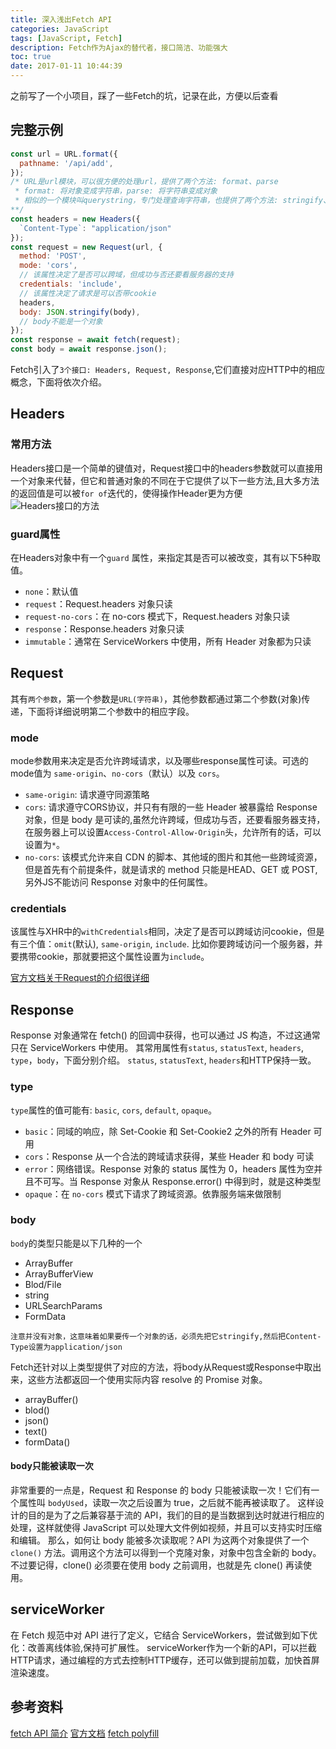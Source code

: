 ```yaml
---
title: 深入浅出Fetch API
categories: JavaScript
tags: [JavaScript, Fetch]
description: Fetch作为Ajax的替代者，接口简洁、功能强大
toc: true
date: 2017-01-11 10:44:39
---
```

之前写了一个小项目，踩了一些Fetch的坑，记录在此，方便以后查看
<!--more-->

## 完整示例
```JavaScript
const url = URL.format({
  pathname: '/api/add',
});
/* URL是url模块，可以很方便的处理url，提供了两个方法: format、parse
 * format: 将对象变成字符串，parse: 将字符串变成对象
 * 相似的一个模块叫querystring，专门处理查询字符串，也提供了两个方法: stringify、parse
**/
const headers = new Headers({
  `Content-Type`: "application/json"
});
const request = new Request(url, {
  method: 'POST',
  mode: 'cors',
  // 该属性决定了是否可以跨域，但成功与否还要看服务器的支持
  credentials: 'include',
  // 该属性决定了请求是可以否带cookie
  headers,
  body: JSON.stringify(body),
  // body不能是一个对象
});
const response = await fetch(request);
const body = await response.json();
```
Fetch引入了`3个接口: Headers, Request, Response`,它们直接对应HTTP中的相应概念，下面将依次介绍。

## Headers
### 常用方法
Headers接口是一个简单的键值对，Request接口中的headers参数就可以直接用一个对象来代替，但它和普通对象的不同在于它提供了以下一些方法,且大多方法的返回值是可以被`for of`迭代的，使得操作Header更为方便 ![Headers接口的方法](http://7xtj85.com1.z0.glb.clouddn.com/Fetch-Headers%E6%8E%A5%E5%8F%A3.png)

### guard属性
在Headers对象中有一个`guard` 属性，来指定其是否可以被改变，其有以下5种取值。
- `none`：默认值
- `request`：Request.headers 对象只读
- `request-no-cors`：在 no-cors 模式下，Request.headers 对象只读
- `response`：Response.headers 对象只读
- `immutable`：通常在 ServiceWorkers 中使用，所有 Header 对象都为只读

## Request
其有`两个参数`，第一个参数是`URL(字符串)`，其他参数都通过第二个参数(对象)传递，下面将详细说明第二个参数中的相应字段。
### mode
mode参数用来决定是否允许跨域请求，以及哪些response属性可读。可选的mode值为 `same-origin`、`no-cors`（默认）以及 `cors`。
- `same-origin`: 请求遵守同源策略
- `cors`: 请求遵守CORS协议，并只有有限的一些 Header 被暴露给 Response 对象，但是 body 是可读的,虽然允许跨域，但成功与否，还要看服务器支持，在服务器上可以设置`Access-Control-Allow-Origin`头，允许所有的话，可以设置为`*`。
- `no-cors`:  该模式允许来自 CDN 的脚本、其他域的图片和其他一些跨域资源，但是首先有个前提条件，就是请求的 method 只能是HEAD、GET 或 POST,另外JS不能访问 Response 对象中的任何属性。

### credentials
该属性与XHR中的`withCredentials`相同，决定了是否可以跨域访问cookie，但是有三个值：`omit`(默认), `same-origin`, `include`.
比如你要跨域访问一个服务器，并要携带cookie，那就要把这个属性设置为`include`。

[官方文档关于Request的介绍很详细](https://fetch.spec.whatwg.org/#request-class)

## Response
Response 对象通常在 fetch() 的回调中获得，也可以通过 JS 构造，不过这通常只在 ServiceWorkers 中使用。
其常用属性有`status`, `statusText`, `headers`, `type`，`body`，下面分别介绍。
`status`, `statusText`, `headers`和HTTP保持一致。

### type
`type`属性的值可能有: `basic`, `cors`, `default`, `opaque`。
- `basic`：同域的响应，除 Set-Cookie 和 Set-Cookie2 之外的所有 Header 可用
- `cors`：Response 从一个合法的跨域请求获得，某些 Header 和 body 可读
- `error`：网络错误。Response 对象的 status 属性为 0，headers 属性为空并且不可写。当 Response 对象从 Response.error() 中得到时，就是这种类型
- `opaque`：在 `no-cors` 模式下请求了跨域资源。依靠服务端来做限制

### body
`body`的类型只能是以下几种的一个
- ArrayBuffer
- ArrayBufferView
- Blod/File
- string
- URLSearchParams
- FormData

`注意并没有对象，这意味着如果要传一个对象的话，必须先把它stringify,然后把Content-Type设置为application/json`

Fetch还针对以上类型提供了对应的方法，将body从Request或Response中取出来，这些方法都返回一个使用实际内容 resolve 的 Promise 对象。
- arrayBuffer()
- blod()
- json()
- text()
- formData()

#### body只能被读取一次
非常重要的一点是，Request 和 Response 的 body 只能被读取一次！它们有一个属性叫 `bodyUsed`，读取一次之后设置为 true，之后就不能再被读取了。
这样设计的目的是为了之后兼容基于流的 API，我们的目的是当数据到达时就进行相应的处理，这样就使得 JavaScript 可以处理大文件例如视频，并且可以支持实时压缩和编辑。
那么，如何让 body 能被多次读取呢？API 为这两个对象提供了一个 `clone()` 方法。调用这个方法可以得到一个克隆对象，对象中包含全新的 body。不过要记得，clone() 必须要在使用 body 之前调用，也就是先 clone() 再读使用。

## serviceWorker
在 Fetch 规范中对 API 进行了定义，它结合 ServiceWorkers，尝试做到如下优化：改善离线体验,保持可扩展性。
serviceWorker作为一个新的API，可以拦截HTTP请求，通过编程的方式去控制HTTP缓存，还可以做到提前加载，加快首屏渲染速度。

## 参考资料
[fetch API 简介](http://bubkoo.com/2015/05/08/introduction-to-fetch/)
[官方文档](https://fetch.spec.whatwg.org/#request-class)
[fetch polyfill](https://github.com/github/fetch)

